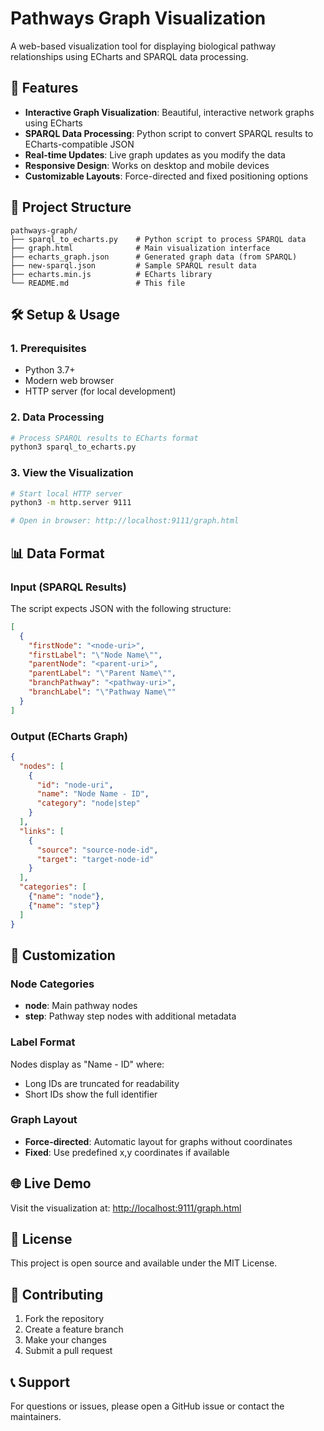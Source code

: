 # Pathways Graph Visualization

A web-based visualization tool for displaying biological pathway relationships using ECharts and SPARQL data processing.

## 🚀 Features

- **Interactive Graph Visualization**: Beautiful, interactive network graphs using ECharts
- **SPARQL Data Processing**: Python script to convert SPARQL results to ECharts-compatible JSON
- **Real-time Updates**: Live graph updates as you modify the data
- **Responsive Design**: Works on desktop and mobile devices
- **Customizable Layouts**: Force-directed and fixed positioning options

## 📁 Project Structure

```
pathways-graph/
├── sparql_to_echarts.py    # Python script to process SPARQL data
├── graph.html              # Main visualization interface
├── echarts_graph.json      # Generated graph data (from SPARQL)
├── new-sparql.json         # Sample SPARQL result data
├── echarts.min.js          # ECharts library
└── README.md               # This file
```

## 🛠️ Setup & Usage

### 1. Prerequisites
- Python 3.7+
- Modern web browser
- HTTP server (for local development)

### 2. Data Processing
```bash
# Process SPARQL results to ECharts format
python3 sparql_to_echarts.py
```

### 3. View the Visualization
```bash
# Start local HTTP server
python3 -m http.server 9111

# Open in browser: http://localhost:9111/graph.html
```

## 📊 Data Format

### Input (SPARQL Results)
The script expects JSON with the following structure:
```json
[
  {
    "firstNode": "<node-uri>",
    "firstLabel": "\"Node Name\"",
    "parentNode": "<parent-uri>",
    "parentLabel": "\"Parent Name\"",
    "branchPathway": "<pathway-uri>",
    "branchLabel": "\"Pathway Name\""
  }
]
```

### Output (ECharts Graph)
```json
{
  "nodes": [
    {
      "id": "node-uri",
      "name": "Node Name - ID",
      "category": "node|step"
    }
  ],
  "links": [
    {
      "source": "source-node-id",
      "target": "target-node-id"
    }
  ],
  "categories": [
    {"name": "node"},
    {"name": "step"}
  ]
}
```

## 🔧 Customization

### Node Categories
- **node**: Main pathway nodes
- **step**: Pathway step nodes with additional metadata

### Label Format
Nodes display as "Name - ID" where:
- Long IDs are truncated for readability
- Short IDs show the full identifier

### Graph Layout
- **Force-directed**: Automatic layout for graphs without coordinates
- **Fixed**: Use predefined x,y coordinates if available

## 🌐 Live Demo

Visit the visualization at: [http://localhost:9111/graph.html](http://localhost:9111/graph.html)

## 📝 License

This project is open source and available under the MIT License.

## 🤝 Contributing

1. Fork the repository
2. Create a feature branch
3. Make your changes
4. Submit a pull request

## 📞 Support

For questions or issues, please open a GitHub issue or contact the maintainers.
